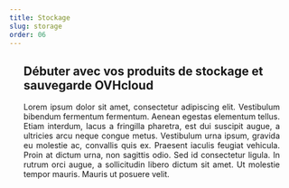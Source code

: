```yaml
---
title: Stockage
slug: storage
order: 06
---
```


<style>

#page {
  display: flex;
  flex-direction: column-reverse;
}

.large-6,
.medium-6 {
  width:100% !important;
}
.columns > h3 {
  display:none;
}
.doc-list {
  display:flex;
  flex-wrap:wrap;
  margin:0 -15px;
}
.doc-list li {
  padding:15px;
  border-bottom:none !important;
  width:calc(100% / var(--col-nbrs));
}
.doc-list li a {
  align-content:center;
  background:#fafafa;
  border:1px solid #d8d8d8;
  border-radius:8px;
  box-shadow:0 2px 5px rgba(0,0,0,0.16), 0 2px 10px rgba(0,0,0,.12%);
  display:grid;
  font-size:24px;
  height:100%;
  justify-content:center;
  padding:25px 15px;
  text-align:center;
}
.doc-list li a:hover {
  background:#efefef;
}
.doc-list li a,
.doc-list li a:hover,
.doc-list li a:focus,
.doc-list li a:active {
  text-decoration:none !important;
}
.row.product a {
  color: #000 !important;
}
#page a span {
  display:contents;
}
#customProductIndex {
padding:0 25px 15px;
}
#customProductIndex p {
text-align:justify;
}

:root {
  --col-nbrs:1;
}
@media screen and (min-width: 40em) {
:root {
  --col-nbrs:2;
}
}
@media screen and (min-width: 64em) {
:root {
  --col-nbrs:4;
}
}

.doc-list li a:after {
  display:block;
  margin-top:15px;
  text-align:center;
}
.doc-list li a[href~="block-storage"]:after {
  content:"In rutrum orci augue, a sollicitudin libero dictum sit";
}

</style>

<div id="customProductIndex">

<h2>Débuter avec vos produits de stockage et sauvegarde OVHcloud</h2>

<p>Lorem ipsum dolor sit amet, consectetur adipiscing elit. Vestibulum bibendum fermentum fermentum. Aenean egestas elementum tellus. Etiam interdum, lacus a fringilla pharetra, est dui suscipit augue, a ultricies arcu neque congue metus. Vestibulum urna ipsum, gravida eu molestie ac, convallis quis ex. Praesent iaculis feugiat vehicula. Proin at dictum urna, non sagittis odio. Sed id consectetur ligula. In rutrum orci augue, a sollicitudin libero dictum sit amet. Ut molestie tempor mauris. Mauris ut posuere velit.</p>
</div>
